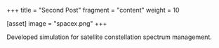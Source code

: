 +++
title = "Second Post"
fragment = "content"
weight = 10

[asset]
  image = "spacex.png"
+++

Developed simulation for satellite constellation spectrum management. 
